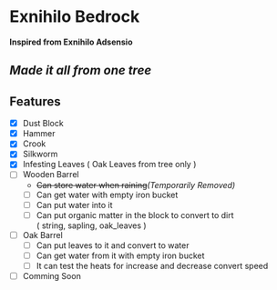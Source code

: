 # Exnihilo Bedrock
<b>Inspired from Exnihilo Adsensio</b><br>
## *Made it all from one tree*

## Features
- [x] Dust Block
- [x] Hammer
- [x] Crook
- [x] Silkworm
- [x] Infesting Leaves ( Oak Leaves from tree only )
- [ ] Wooden Barrel
	- <s>Can store water when raining</s><em>(Temporarily Removed)</em>
	- [ ] Can get water with empty iron bucket
	- [ ] Can put water into it
	- [ ] Can put organic matter in the block to convert to dirt<br>
	( string, sapling, oak_leaves )
- [ ] Oak Barrel
	- [ ] Can put leaves to it and convert to water
	- [ ] Can get water from it with empty iron bucket
	- [ ] It can test the heats for increase and decrease convert speed
- [ ] Comming Soon